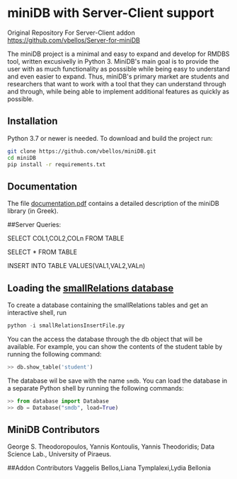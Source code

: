 # miniDB with Server-Client support

Original Repository For Server-Client addon https://github.com/vbellos/Server-for-miniDB

The miniDB project is a minimal and easy to expand and develop for RMDBS tool, written excusivelly in Python 3. MiniDB's main goal is to provide the user with as much functionality as posssible while being easy to understand and even easier to expand. Thus, miniDB's primary market are students and researchers that want to work with a tool that they can understand through and through, while being able to implement additional features as quickly as possible.

## Installation

Python 3.7 or newer is needed. To download and build the project run:

```bash
git clone https://github.com/vbellos/miniDB.git
cd miniDB
pip install -r requirements.txt
```
## Documentation

The file [documentation.pdf](documentation.pdf) contains a detailed description of the miniDB library (in Greek).

##Server Queries:

SELECT COL1,COL2,COLn FROM TABLE

SELECT * FROM TABLE

INSERT INTO TABLE VALUES(VAL1,VAL2,VALn)

## Loading the [smallRelations database](https://www.db-book.com/db6/lab-dir/sample_tables-dir/index.html)

To create a database containing the smallRelations tables and get an interactive shell, run
``` Python
python -i smallRelationsInsertFile.py
```
You can the access the database through the db object that will be available. For example, you can show the contents of the student table by running the following command:
```python
>> db.show_table('student')
```
The database wil be save with the name `smdb`. You can load the database in a separate Python shell by running the following commands:
```python
>> from database import Database
>> db = Database("smdb", load=True)
```




## MiniDB Contributors
George S. Theodoropoulos, Yannis Kontoulis, Yannis Theodoridis; Data Science Lab., University of Piraeus.

##Addon Contributors
Vaggelis Bellos,Liana Tymplalexi,Lydia Bellonia
